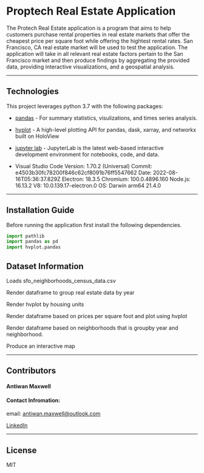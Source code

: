 # Proptech Real Estate Application

The Protech Real Estate application is a program that aims to help customers purchase rental properties in real estate markets that offer the cheapest price per square foot while offering the hightest rental rates. San Francisco, CA real estate market will be used to test the application. The application will take in all relevant real estate factors pertain to the San Francisco market and then produce findings by aggregating the provided data, providing interactive visualizations, and a geospatial analysis. 


---

## Technologies

This project leverages python 3.7 with the following packages:

* [pandas](https://pandas.pydata.org/docs/getting_started/install.html) - For summary statistics, visulizations, and times series analysis.
* [hvplot](https://hvplot.holoviz.org/user_guide/Introduction.html) - A high-level plotting API for pandas, dask, xarray, and networkx built on HoloView
* [jupyter lab](https://jupyter.org/install) - JupyterLab is the latest web-based interactive development environment for notebooks, code, and data.


* Visual Studio Code Version: 1.70.2 (Universal)
Commit: e4503b30fc78200f846c62cf8091b76ff5547662
Date: 2022-08-16T05:36:37.829Z
Electron: 18.3.5
Chromium: 100.0.4896.160
Node.js: 16.13.2
V8: 10.0.139.17-electron.0
OS: Darwin arm64 21.4.0

---

## Installation Guide

Before running the application first install the following dependencies.

```python
import pathlib
import pandas as pd
import hvplot.pandas


```

## Dataset Information 

Loads sfo_neighborhoods_census_data.csv

Render dataframe to group real estate data by year

Render hvplot by housing units

Render dataframe based on prices per square foot and plot using hvplot

Render dataframe based on neighborhoods that is groupby year and neighborhood. 

Produce an interactive map 

---

## Contributors

#### Antiwan Maxwell
#### Contact Infromation:

email: antiwan.maxwell@outlook.com

[LinkedIn](https://www.linkedin.com/in/antiwan-maxwell-205a11233/)


---

## License

MIT
